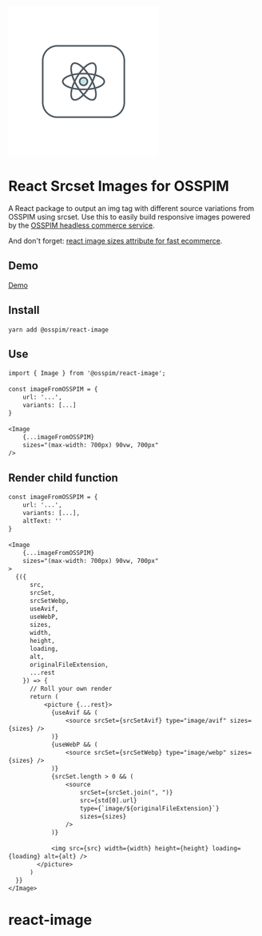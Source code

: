 ![alt text](https://raw.githubusercontent.com/ossgroupp/react-image/HEAD/media/logo.png 'An illustration of an atom')

# React Srcset Images for OSSPIM

A React package to output an img tag with different source variations from OSSPIM using srcset. Use this to easily build responsive images powered by the [OSSPIM headless commerce service](https://ossgroup.com/).

And don't forget:
[react image sizes attribute for fast ecommerce](https://ossgroup.com/blog/react-image-sizes-attribute-for-fast-ecommerce).

## Demo

[Demo](https://react-image.milliseconds.io/)

## Install

```
yarn add @osspim/react-image
```

## Use

```
import { Image } from '@osspim/react-image';

const imageFromOSSPIM = {
    url: '...',
    variants: [...]
}

<Image
    {...imageFromOSSPIM}
    sizes="(max-width: 700px) 90vw, 700px"
/>
```

## Render child function

```
const imageFromOSSPIM = {
    url: '...',
    variants: [...],
    altText: ''
}

<Image
    {...imageFromOSSPIM}
    sizes="(max-width: 700px) 90vw, 700px"
>
  {({
      src,
      srcSet,
      srcSetWebp,
      useAvif,
      useWebP,
      sizes,
      width,
      height,
      loading,
      alt,
      originalFileExtension,
      ...rest
    }) => {
      // Roll your own render
      return (
          <picture {...rest}>
            {useAvif && (
                <source srcSet={srcSetAvif} type="image/avif" sizes={sizes} />
            )}
            {useWebP && (
                <source srcSet={srcSetWebp} type="image/webp" sizes={sizes} />
            )}
            {srcSet.length > 0 && (
                <source
                    srcSet={srcSet.join(", ")}
                    src={std[0].url}
                    type={`image/${originalFileExtension}`}
                    sizes={sizes}
                />
            )}

            <img src={src} width={width} height={height} loading={loading} alt={alt} />
        </picture>
      )
  }}
</Image>
```
# react-image

